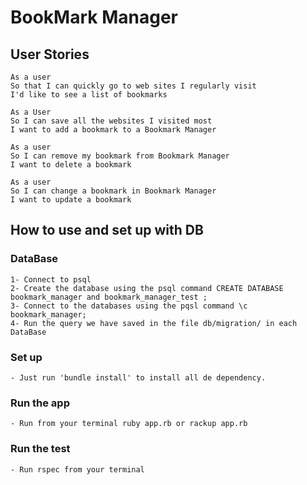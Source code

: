 # BookMark Manager #

## User Stories
```
As a user
So that I can quickly go to web sites I regularly visit
I'd like to see a list of bookmarks
```

```
As a User
So I can save all the websites I visited most
I want to add a bookmark to a Bookmark Manager
```

```
As a user
So I can remove my bookmark from Bookmark Manager
I want to delete a bookmark
```

```
As a user
So I can change a bookmark in Bookmark Manager
I want to update a bookmark
```
## How to use and set up with DB

### DataBase
```
1- Connect to psql
2- Create the database using the psql command CREATE DATABASE bookmark_manager and bookmark_manager_test ;
3- Connect to the databases using the pqsl command \c bookmark_manager;
4- Run the query we have saved in the file db/migration/ in each DataBase
```
### Set up

```
- Just run 'bundle install' to install all de dependency.
```

### Run the app
```
- Run from your terminal ruby app.rb or rackup app.rb
```
### Run the test

```
- Run rspec from your terminal
```
